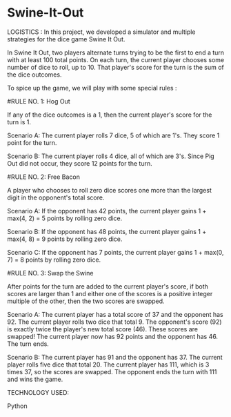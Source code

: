 # Swine-It-Out

LOGISTICS :
In this project, we developed a simulator and multiple strategies for the dice game Swine It Out.

In Swine It Out, two players alternate turns trying to be the first to end a turn with at least 100 total points. On each turn, the current player chooses some number of dice to roll, up to 10. That player's score for the turn is the sum of the dice outcomes.

To spice up the game, we will play with some special rules :

#RULE NO. 1: Hog Out

If any of the dice outcomes is a 1, then the current player's score for the turn is 1.

Scenario A: The current player rolls 7 dice, 5 of which are 1's. They score 1 point for the turn.

Scenario B: The current player rolls 4 dice, all of which are 3's. Since Pig Out did not occur, they score 12 points for the turn.

#RULE NO. 2: Free Bacon 

A player who chooses to roll zero dice scores one more than the largest digit in the opponent's total score.

Scenario A: If the opponent has 42 points, the current player gains 1 + max(4, 2) = 5 points by rolling zero dice.

Scenario B: If the opponent has 48 points, the current player gains 1 + max(4, 8) = 9 points by rolling zero dice.

Scenario C: If the opponent has 7 points, the current player gains 1 + max(0, 7) = 8 points by rolling zero dice.

#RULE NO. 3: Swap the Swine

After points for the turn are added to the current player's score, if both scores are larger than 1 and either one of the scores is a positive integer multiple of the other, then the two scores are swapped.

Scenario A: The current player has a total score of 37 and the opponent has 92. The current player rolls two dice that total 9. The opponent's score (92) is exactly twice the player's new total score (46). These scores are swapped! The current player now has 92 points and the opponent has 46. The turn ends.

Scenario B: The current player has 91 and the opponent has 37. The current player rolls five dice that total 20. The current player has 111, which is 3 times 37, so the scores are swapped. The opponent ends the turn with 111 and wins the game.

TECHNOLOGY USED: 

Python
